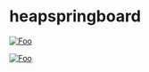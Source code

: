 # heapspringboard

[![Foo](https://secure.gravatar.com/avatar/f23ce1cf9439e84579202ece0e281c4e?s=300&d=mm&r=g)](https://www.springboard.com/blog/machine-learning-interview-questions/)

[![Foo](https://leaddyno-client-images.s3.amazonaws.com/afbe6caa5b7d592468b53a977ecbfc7c80d83a01/c6bf60ce3541e34486f6de6486f4d65bc794798c_GitHub%20-%20Springboard%20banner%202%402x.png)](https://www.springboard.com/workshops/data-science-career-track?afmc=2a)


